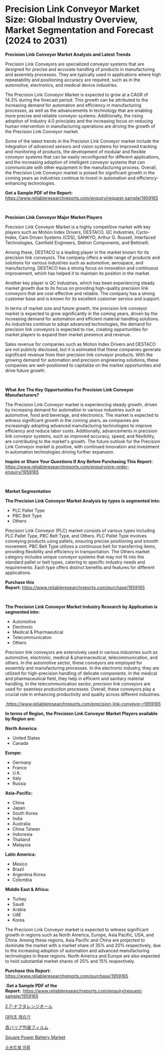 <p><h1>Precision Link Conveyor Market Size: Global Industry Overview, Market Segmentation and Forecast (2024 to 2031)</h1></p><p><strong>Precision Link Conveyor Market Analysis and Latest Trends</strong></p>
<p><p>Precision Link Conveyors are specialized conveyor systems that are designed for precise and accurate handling of products in manufacturing and assembly processes. They are typically used in applications where high repeatability and positioning accuracy are required, such as in the automotive, electronics, and medical device industries.</p><p>The Precision Link Conveyor Market is expected to grow at a CAGR of 14.3% during the forecast period. This growth can be attributed to the increasing demand for automation and efficiency in manufacturing processes, as well as the advancements in technology that are enabling more precise and reliable conveyor systems. Additionally, the rising adoption of Industry 4.0 principles and the increasing focus on reducing human intervention in manufacturing operations are driving the growth of the Precision Link Conveyor market.</p><p>Some of the latest trends in the Precision Link Conveyor market include the integration of advanced sensors and vision systems for improved tracking and monitoring of products, the development of modular and flexible conveyor systems that can be easily reconfigured for different applications, and the increasing adoption of intelligent conveyor systems that can communicate with other equipment in the manufacturing process. Overall, the Precision Link Conveyor market is poised for significant growth in the coming years as industries continue to invest in automation and efficiency-enhancing technologies.</p></p>
<p><strong>Get a Sample PDF of the Report:&nbsp;</strong> <a href="https://www.reliableresearchreports.com/enquiry/request-sample/1959165">https://www.reliableresearchreports.com/enquiry/request-sample/1959165</a></p>
<p>&nbsp;</p>
<p><strong>Precision Link Conveyor Major Market Players</strong></p>
<p><p>Precision Link Conveyor Market is a highly competitive market with key players such as Motion Index Drivers, DESTACO, QC Industries, Cyclo-Index, Cam Driven Systems (CDS), SANKYO, Arthur G. Russell, Interfaced Technologies, Camfield Engineers, Stelron Components, and Bettinelli.</p><p>Among these, DESTACO is a leading player in the market known for its precision link conveyors. The company offers a wide range of products and solutions for various industries such as automotive, aerospace, and manufacturing. DESTACO has a strong focus on innovation and continuous improvement, which has helped it to maintain its position in the market.</p><p>Another key player is QC Industries, which has been experiencing steady market growth due to its focus on providing high-quality precision link conveyors that are cost-effective and reliable. The company has a strong customer base and is known for its excellent customer service and support.</p><p>In terms of market size and future growth, the precision link conveyor market is expected to grow significantly in the coming years, driven by the increasing demand for automation and efficient material handling solutions. As industries continue to adopt advanced technologies, the demand for precision link conveyors is expected to rise, creating opportunities for market players to expand their market presence and revenue.</p><p>Sales revenue for companies such as Motion Index Drivers and DESTACO are not publicly disclosed, but it is estimated that these companies generate significant revenue from their precision link conveyor products. With the growing demand for automation and precision engineering solutions, these companies are well-positioned to capitalize on the market opportunities and drive future growth.</p></p>
<p>&nbsp;</p>
<p><strong>What Are The Key Opportunities For Precision Link Conveyor Manufacturers?</strong></p>
<p><p>The Precision Link Conveyor market is experiencing steady growth, driven by increasing demand for automation in various industries such as automotive, food and beverage, and electronics. The market is expected to witness significant growth in the coming years, as companies are increasingly adopting advanced manufacturing technologies to improve efficiency and reduce labor costs. Additionally, advancements in precision link conveyor systems, such as improved accuracy, speed, and flexibility, are contributing to the market's growth. The future outlook for the Precision Link Conveyor market is positive, with continued innovation and investment in automation technologies driving further expansion.</p></p>
<p><strong>Inquire or Share Your Questions If Any Before Purchasing This Report:</strong> <a href="https://www.reliableresearchreports.com/enquiry/pre-order-enquiry/1959165">https://www.reliableresearchreports.com/enquiry/pre-order-enquiry/1959165</a></p>
<p>&nbsp;</p>
<p><strong>Market Segmentation</strong></p>
<p><strong>The Precision Link Conveyor Market Analysis by types is segmented into:</strong></p>
<p><ul><li>PLC Pallet Type</li><li>PBC Belt Type</li><li>Others</li></ul></p>
<p><p>Precision Link Conveyor (PLC) market consists of various types including PLC Pallet Type, PBC Belt Type, and Others. PLC Pallet Type involves conveying products using pallets, ensuring precise positioning and smooth movement. PBC Belt Type utilizes a continuous belt for transferring items, providing flexibility and efficiency in transportation. The Others market category includes unique conveyor systems that may not fit into the standard pallet or belt types, catering to specific industry needs and requirements. Each type offers distinct benefits and features for different applications.</p></p>
<p><strong>Purchase this Report:&nbsp;</strong><a href="https://www.reliableresearchreports.com/purchase/1959165">https://www.reliableresearchreports.com/purchase/1959165</a></p>
<p>&nbsp;</p>
<p><strong>The Precision Link Conveyor Market Industry Research by Application is segmented into:</strong></p>
<p><ul><li>Automotive</li><li>Electronic</li><li>Medical & Pharmaeutical</li><li>Telecommunicaton</li><li>Others</li></ul></p>
<p><p>Precision link conveyors are extensively used in various industries such as automotive, electronic, medical & pharmaceutical, telecommunication, and others. In the automotive sector, these conveyors are employed for assembly and manufacturing processes. In the electronic industry, they are utilized for high-precision handling of delicate components. In the medical and pharmaceutical field, they help in efficient and sanitary material handling. In the telecommunication sector, precision link conveyors are used for seamless production processes. Overall, these conveyors play a crucial role in enhancing productivity and quality across different industries.</p></p>
<p><a href="https://www.reliableresearchreports.com/precision-link-conveyor-r1959165">&nbsp;https://www.reliableresearchreports.com/precision-link-conveyor-r1959165</a></p>
<p><strong>In terms of Region, the Precision Link Conveyor Market Players available by Region are:</strong></p>
<p>
    <p> <strong> North America: </strong>
        <ul>
            <li>United States</li>
            <li>Canada</li>
        </ul>
        </p> 
    <p> <strong> Europe: </strong>
        <ul>
            <li>Germany</li>
            <li>France</li>
            <li>U.K.</li>
            <li>Italy</li>
            <li>Russia</li>
        </ul>
        </p> 
    <p> <strong> Asia-Pacific: </strong>
        <ul>
            <li>China</li>
            <li>Japan</li>
            <li>South Korea</li>
            <li>India</li>
            <li>Australia</li>
            <li>China Taiwan</li>
            <li>Indonesia</li>
            <li>Thailand</li>
            <li>Malaysia</li>
        </ul>
        </p> 
    <p> <strong> Latin America: </strong>
        <ul>
            <li>Mexico</li>
            <li>Brazil</li>
            <li>Argentina Korea</li>
            <li>Colombia</li>
        </ul>
        </p> 
    <p> <strong> Middle East & Africa: </strong>
        <ul>
            <li>Turkey</li>
            <li>Saudi</li>
            <li>Arabia</li>
            <li>UAE</li>
            <li>Korea</li>
        </ul>
    </p>
    </p>
<p><p>The Precision Link Conveyor market is expected to witness significant growth in regions such as North America, Europe, Asia Pacific, USA, and China. Among these regions, Asia Pacific and China are projected to dominate the market with a market share of 35% and 20% respectively, due to the increasing adoption of automation and advanced manufacturing technologies in these regions. North America and Europe are also expected to hold substantial market shares of 25% and 15% respectively.</p></p>
<p><strong>Purchase this Report: </strong><a href="https://www.reliableresearchreports.com/purchase/1959165">https://www.reliableresearchreports.com/purchase/1959165</a></p>
<p>&nbsp;<strong>Get a Sample PDF of the Report:&nbsp;&nbsp;</strong><a href="https://www.reliableresearchreports.com/enquiry/request-sample/1959165">https://www.reliableresearchreports.com/enquiry/request-sample/1959165</a></p>
<p><strong></strong></p>
<p><p><a href="https://medium.com/@claudehintz/2-7-%E3%83%8A%E3%83%95%E3%82%BF%E3%83%AC%E3%83%B3%E3%82%B8%E3%82%AA%E3%83%BC%E3%83%AB%E5%B8%82%E5%A0%B4%E3%82%B7%E3%82%A7%E3%82%A2%E3%81%A8%E6%96%B0%E3%81%97%E3%81%84%E3%83%88%E3%83%AC%E3%83%B3%E3%83%89%E5%88%86%E6%9E%90-%E3%81%9D%E3%81%AE%E3%82%BF%E3%82%A4%E3%83%97-%E3%82%A2%E3%83%97%E3%83%AA%E3%82%B1%E3%83%BC%E3%82%B7%E3%83%A7%E3%83%B3-%E3%82%A8%E3%83%B3%E3%83%89%E3%83%A6%E3%83%BC%E3%82%B9%E3%81%AB%E3%82%88%E3%82%8B%E4%BA%88%E6%B8%AC%E3%81%A82031%E5%B9%B4%E3%81%BE%E3%81%A7%E3%81%AE%E6%9C%9F%E9%96%93%E3%81%AB%E9%96%A2%E3%81%99%E3%82%8B%E4%BA%88%E6%B8%AC-a167eaedcec2">2,7-ナフタレンジオール</a></p><p><a href="https://github.com/vanessagrant665567/Market-Research-Report-List-1/blob/main/5280656162263.md">대마초 제습기</a></p><p><a href="https://medium.com/@alexandrakristinadresen/%E6%AC%A1%E3%81%AE%E6%96%87%E7%AB%A0%E3%82%92%E6%97%A5%E6%9C%AC%E8%AA%9E%E3%81%AB%E7%BF%BB%E8%A8%B3%E3%81%97%E3%81%A6%E3%81%8F%E3%81%A0%E3%81%95%E3%81%84-%E5%9C%B0%E5%9F%9F-%E8%A3%BD%E5%93%81-%E3%82%A8%E3%83%B3%E3%83%89%E3%83%A6%E3%83%BC%E3%82%B9%E5%88%A5%E3%81%AE%E3%82%B0%E3%83%AD%E3%83%BC%E3%83%90%E3%83%AB%E9%AB%98%E3%83%90%E3%83%AA%E3%82%A2%E5%8C%85%E8%A3%85%E3%83%95%E3%82%A3%E3%83%AB%E3%83%A0%E5%B8%82%E5%A0%B4%E3%81%AE%E7%8A%B6%E6%B3%81-2024%E5%B9%B4-2031%E5%B9%B4-%E3%81%A8%E4%BA%88%E6%B8%AC-1c5f6be6bebe">高バリア包装フィルム</a></p><p><a href="https://github.com/ashman753/Market-Research-Report-List-1/blob/main/square-power-battery-market.md">Square Power Battery Market</a></p><p><a href="https://github.com/raap8632/Market-Research-Report-List-2/blob/main/8484745162262.md">소프트쉘 의류</a></p></p>